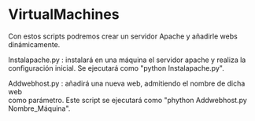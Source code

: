 # VirtualMachines

Con estos scripts podremos crear un servidor Apache y añadirle webs dinámicamente.

Instalapache.py	 :	 instalará	 en	 una	 máquina	 el	 servidor	 apache	 y	 realiza	 la	
configuración	inicial. Se ejecutará como "python Instalapache.py".

Addwebhost.py	 :	 añadirá	 una	 nueva	 web,	 admitiendo	 el	 nombre	 de	 dicha	 web	
como	parámetro. Este script se ejecutará como "phython Addwebhost.py Nombre_Máquina".
